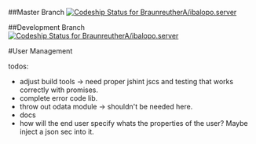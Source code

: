 ##Master Branch
[ ![Codeship Status for BraunreutherA/ibalopo.server](https://codeship.com/projects/9e25bac0-2110-0133-1087-367226476a0d/status?branch=master)](https://codeship.com/projects/95779)

##Development Branch
[ ![Codeship Status for BraunreutherA/ibalopo.server](https://codeship.com/projects/9e25bac0-2110-0133-1087-367226476a0d/status?branch=develop)](https://codeship.com/projects/95779)

#User Management

todos: 
 - adjust build tools -> need proper jshint jscs and testing that works correctly with promises.
 - complete error code lib. 
 - throw out odata module -> shouldn't be needed here.
 - docs
 - how will the end user specify whats the properties of the user? Maybe inject a json sec into it.
